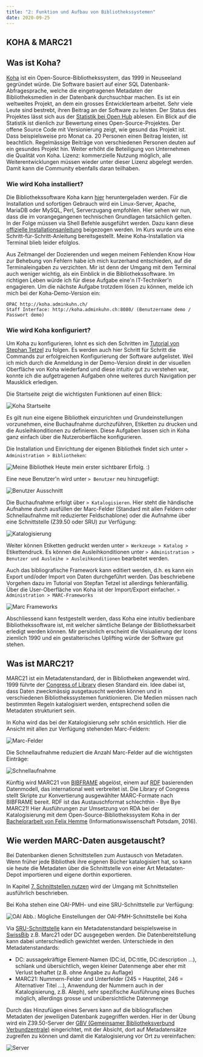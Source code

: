 ```yaml
---
title: "2: Funktion und Aufbau von Bibliothekssystemen"
date: 2020-09-25
---
```


## KOHA & MARC21

## Was ist Koha?
[Koha](https://koha-community.org) ist ein Open-Source-Bibliothekssystem, das 1999 in Neuseeland gegründet würde. Die Software basiert auf einer SQL Datenbank-Abfragesprache, welche die eingetragenen Metadaten der Bibliotheksmedien in der Datenbank durchsuchbar machen. Es ist ein weltweites Projekt, an dem ein grosses Entwicklerteam arbeitet. Sehr viele Leute sind bestrebt, ihren Beitrag an der Software zu leisten.  Der Status des Projektes lässt sich aus der [Statistik bei Open Hub](https://www.openhub.net/p/koha) ablesen. Ein Blick auf die Statistik ist dienlich zur Bewertung eines Open-Source-Projektes. Der offene Source Code mit Versionierung zeigt, wie gesund das Projekt ist. Dass beispielsweise pro Monat ca. 20 Personen einen Beitrag leisten, ist beachtlich. Regelmässige Beiträge von verschiedenen Personen deuten auf ein gesundes Projekt hin. Weiter erhöht die Beteiligung von Unternehmen die Qualität von Koha. 
Lizenz: kommerzielle Nutzung möglich, alle Weiterentwicklungen müssen wieder unter dieser Lizenz abgelegt werden. Damit kann die Community ebenfalls daran teilhaben.

### Wie wird Koha installiert?
Die Bibliothekssoftware Koha kann [hier](https://koha-community.org/download-koha/) heruntergeladen werden. Für die Installation und sofortigen Gebrauch wird ein Linux-Server, Apache, MariaDB oder MySQL, Perl, Serverzugang empfohlen. Hier sehen wir nun, dass die im vorangegangenen technischen Grundlagen tatsächlich gelten. In der Folge müssen via Shell Befehle ausgeführt werden. Dazu kann diese [offizielle Installationsanleitung](https://wiki.koha-community.org/wiki/Debian) beigezogen werden. Im Kurs wurde uns eine Schritt-für-Schritt-Anleitung bereitsgestellt. Meine Koha-Installation via Terminal blieb leider efolglos. 

Aus Zeitmangel der Dozierenden und wegen meinem Fehlenden Know How zur Behebung von Fehlern habe ich mich kurzerhand entschieden, auf die Terminaleingaben zu verzichten. Mir ist denn der Umgang mit dem Terminal auch weniger wichtig, als ein Einblick in die Bibliothekssoftware. Im richtigen Leben würde ich für diese Aufgabe eine'n IT-Techniker'n engagieren. Um die nächste Aufgabe trotzdem lösen zu können, melde ich mich bei der Koha-Demo-Version ein:

    OPAC http://koha.adminkuhn.ch/
    Staff Interface: http://koha.adminkuhn.ch:8080/ (Benutzername demo / Passwort demo)
    
### Wie wird Koha konfiguriert?
Um Koha zu konfigurieren, lohnt es sich den Schritten im [Tutorial von Stephan Tetzel](https://zefanjas.de/wie-man-koha-installiert-und-fuer-schulen-einrichtet-teil-1/) zu folgen. Es werden auch hier Schritt für Schritt die Commands zur erfolgreichen Konfigurierung der Software aufgelistet. Weil ich mich durch die Anmeldung in der Demo-Version direkt in der visuellen Oberfläche von Koha wiederfand und diese intuitiv gut zu verstehen war, konnte ich die aufgetragenen Aufgaben ohne weiteres durch Navigation per Mausklick erledigen.

Die Startseite zeigt die wichtigsten Funktionen auf einen Blick:

![Koha Startseite]({{https://github.com/kkbuhler/}}https://raw.githubusercontent.com/kkbuhler/BAIN/master/images/koha_startseite.PNG)

Es gilt nun eine eigene Bibliothek einzurichten und Grundeinstellungen vorzunehmen, eine Buchaufnahme durchzuführen, Etiketten zu drucken und die Ausleihkonditionen zu definieren. Diese Aufgaben lassen sich in Koha ganz einfach über die Nutzeroberfläche konfigurieren. 

Die Installation und Einrichtung der eigenen Bibliothek findet sich unter ```> Administration > Bibliotheken```:

![Meine Bibliothek]({{https://github.com/kkbuhler/}}https://raw.githubusercontent.com/kkbuhler/BAIN/master/images/koha_bibliothek.PNG)
Heute mein erster sichtbarer Erfolg. :)

Eine neue Benutzer'n wird unter ```> Benutzer``` neu hinzugefügt:

<!--![Benutzer]({{https://github.com/kkbuhler/}}https://raw.githubusercontent.com/kkbuhler/BAIN/master/images/koha_benutzerin.PNG)-->
![Benutzer Ausschnitt]({{https://github.com/kkbuhler/}}https://raw.githubusercontent.com/kkbuhler/BAIN/master/images/benutzer_ausschnitt.PNG)

Die Buchaufnahme erfolgt über ```> Katalogisieren```.
Hier steht die händische Aufnahme durch ausfüllen der Marc-Felder (Standard mit allen Feldern oder Schnellaufnahme mit reduzierter Feldschablone) oder die Aufnahme über eine Schnittstelle (Z39.50 oder SRU) zur Verfügung:

![Katalogisierung]({{https://github.com/kkbuhler/}}https://raw.githubusercontent.com/kkbuhler/BAIN/master/images/koha_auswahl_katalogisierung.PNG)

Weiter können Etiketten gedruckt werden unter ```> Werkzeuge > Katalog >``` Etikettendruck.
Es können die Ausleihkonditionen unter ```> Administration > Benutzer und Ausleihe > Ausleihkonditionen``` bearbeitet werden.

Auch das bibliografische Framework kann editiert werden, d.h. es kann ein Export und/oder Import von Daten durchgeführt werden. Das beschriebene Vorgehen dazu im Tutorial von Stepfan Tetzel ist allerdings fehleranfällig. Über die User-Oberfläche von Koha ist der Import/Export einfacher. ```> Administration > MARC-Frameworks```

![Marc Frameworks]({{https://github.com/kkbuhler/}}https://raw.githubusercontent.com/kkbuhler/BAIN/master/images/koha_marcframework.PNG)

Abschliessend kann festgestellt werden, dass Koha eine intuitiv bedienbare Bibliothekssoftware ist, mit welcher sämtliche Belange der Bibliotheksarbeit erledigt werden können.
Mir persönlich erscheint die Visiualierung der Icons ziemlich 1990 und ein gestalterisches Uplifting würde der Software gut stehen.


## Was ist MARC21? 
MARC21 ist ein Metadatenstandard, der in Bibliotheken angewendet wird. 1999 führte der [Congress of Library](https://www.loc.gov/marc/bibliographic/) diesen Standard ein. Idee dabei ist, dass Daten zweckmässig ausgetauscht werden können und in verschiedenen Bibliothekssystemen funktionieren. Die Medien müssen nach bestimmten Regeln katalogisiert werden, entsprechend sollen die Metadaten strukturiert sein. 

In Koha wird das bei der Katalogisierung sehr schön ersichtlich. Hier die Ansicht mit allen zur Verfügung stehenden Marc-Feldern:

![Marc-Felder]({{https://github.com/kkbuhler/}}https://raw.githubusercontent.com/kkbuhler/BAIN/master/images/koha_marc.PNG)

Die Schnellaufnahme reduziert die Anzahl Marc-Felder auf die wichtigsten Einträge:

![Schnellaufnahme]({{https://github.com/kkbuhler/}}https://raw.githubusercontent.com/kkbuhler/BAIN/master/images/koha_schnellaufnahme.PNG)

Künftig wird MARC21 von [BIBFRAME](https://format.gbv.de/bibframe) abgelöst, einem auf [RDF](https://format.gbv.de/rdf) basierenden Datenmodell, das
international weit verbreitet ist. Die Library of Congress stellt Skripte zur Konvertierung ausgewählter MARC-Formate nach BIBFRAME bereit. RDF ist das Austauschformat schlechthin - Bye Bye MARC21! Hier Ausführungen zur Umsetzung von RDA bei der Katalogisierung mit dem Open-Source-Bibliothekssystem Koha in der [Bachelorarbeit von Felix Hemme](https://opus4.kobv.de/opus4-fhpotsdam/frontdoor/index/index/docId/1388) (Informationswissenschaft Potsdam, 2016). 


## Wie werden MARC-Daten ausgetauscht?
Bei Datenbanken dienen Schnittstellen zum Austausch von Metadaten. Wenn früher jede Bibliothek ihre eigenen Bücher katalogisiert hat, so kann sie heute die Metadaten über die Schnittstelle von einer Art Metadaten-Depot importieren und eigene dorthin exportieren. 

In Kapitel [7. Schnittstellen nutzen](https://kkbuhler.github.io/BAIN/2020/11/20/tag7.html) wird der Umgang mit Schnittstellen ausführlich beschrieben.

Bei Koha stehen eine OAI-PMH- und eine SRU-Schnittstelle zur Verfügung:

![OAI]({{https://github.com/kkbuhler/}}https://raw.githubusercontent.com/kkbuhler/BAIN/master/images/koha_oai.PNG)
Abb.: Mögliche Einstellungen der OAI-PMH-Schnittstelle bei Koha

Via [SRU-Schnittstelle](https://www.dnb.de/DE/Professionell/Metadatendienste/Datenbezug/SRU/sru_node.html) kann ein Metadatenstandard beispielsweise in [SwissBib](https://) z.B. Marc21 oder DC ausgegeben werden. Die Datenbereitstellung kann dabei unterschiedlich gewichtet werden. Unterschiede in den Metadatenstandards:
- DC: aussagekräftige Element-Namen (DC:id, DC:title, DC:description ...), schlank und übersichtlich, wegen kleiner Datenmenge aber eher mit Verlust behaftet (z.B. ohne Angabe zu Auflage)
- MARC21: Nummern-Felder und Unterfelder (245 = Hauptitel, 246 = Alternativer Titel ...), Anwendung der Nummern auch in der Katalogisierung, z.B. Aleph), sehr spezifische Ausführung eines Buches möglich, allerdings grosse und unübersichtliche Datenmenge 

Durch das Hinzufügen eines Servers kann auf die bibliografischen Metadaten der jeweiligen Datenbank zugegriffen werden. Hier in der Übung wird ein Z39.50-Server der [GBV (Gemeinsamer Bibliotheksverbund Verbundzentrale)](https://www.gbv.de/gsomenu) eingerichtet, mit der Absicht, dort auf Metadatensätze zugreifen zu können und damit die Katalogisierung vor Ort zu vereinfachen:

![Server]({{https://github.com/kkbuhler/}}https://raw.githubusercontent.com/kkbuhler/BAIN/master/images/koha_neuerServer.PNG)
